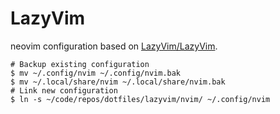 # LazyVim

neovim configuration based on [LazyVim/LazyVim](https://github.com/LazyVim/LazyVim).

```shell
# Backup existing configuration	
$ mv ~/.config/nvim ~/.config/nvim.bak
$ mv ~/.local/share/nvim ~/.local/share/nvim.bak
# Link new configuration
$ ln -s ~/code/repos/dotfiles/lazyvim/nvim/ ~/.config/nvim
```
